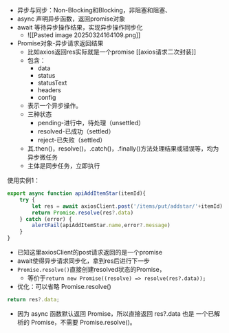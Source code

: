 - 异步与同步：Non-Blocking和Blocking，非阻塞和阻塞、
- async 声明异步函数，返回promise对象
- await 等待异步操作结果，实现异步操作同步化
	- ![[Pasted image 20250324164109.png]]
- Promise对象-异步请求返回结果
	- 比如axios返回res实际就是一个promise [[axios请求二次封装]]
	- 包含：
		- data
		- status
		- statusText
		- headers
		- config
	- 表示一个异步操作。
	- 三种状态
		- pending-进行中，待处理（unsettled）
		- resolved-已成功（settled）
		- reject-已失败（settled）
	- 其.then()，resolve()，.catch()，.finally()方法处理结果或错误等，均为异步微任务
	- 主体是同步任务，立即执行

使用实例1：
```js
export async function apiAddItemStar(itemId){
    try {
        let res = await axiosClient.post('/items/put/addstar/'+itemId)
        return Promise.resolve(res?.data)
    } catch (error) {
        alertFail(apiAddItemStar.name,error?.message)
    }
}
```
- 已知这里axiosClient的post请求返回的是一个promise
- await使得异步请求同步化，拿到res后进行下一步
- `Promise.resolve()`直接创建resolved状态的Promise，
	- 等价于`return new Promise((resolve) => resolve(res?.data));`
- 优化：可以省略 Promise.resolve()
```js
return res?.data; 
```
- 因为 async 函数默认返回 Promise，所以直接返回 res?.data 也是 一个已解析的 Promise，不需要 Promise.resolve()。
